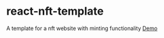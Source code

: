 # react-nft-template
A template for a nft website with minting functionality
[Demo](https://react-nft-template.vercel.app/)